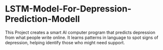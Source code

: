 # LSTM-Model-For-Depression-Prediction-Modell
This Project creates a smart AI computer program that predicts depression from what people write online. It learns patterns in language to spot signs of depression, helping identify those who might need support.
